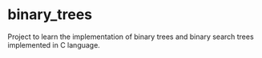 # binary_trees
Project to learn the implementation of binary trees and binary search trees implemented in C language. 
